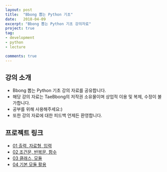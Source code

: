 ```yaml
---
layout: post
title:  "Bbong 뽑는 Python 기초"
date:   2018-04-09
excerpt: "Bbong 뽑는 Python 기초 강의자료"
project: true
tag:
- development
- python
- lecture

comments: true
---
```


 
## 강의 소개
* Bbong 뽑는 Python 기초 강의 자료를 공유합니다.
* 해당 강의 자료는 TaeBbong의 저작권 소유물이며 상업적 이용 및 복제, 수정이 불가합니다.
* 공부를 위해 사용해주세요:)
* 또한 강의 자료에 대한 피드백 언제든 환영합니다.

  
## 프로젝트 링크
* [01 출력, 자료형, 입력](https://github.com/TaeBbong/BbongPythonBasic/blob/master/1강_출력자료형입력.pdf)
* [02 조건문, 반복문, 함수](https://github.com/TaeBbong/BbongPythonBasic/blob/master/2강_조건반복함수.pdf)
* [03 클래스, 모듈](https://github.com/TaeBbong/BbongPythonBasic/blob/master/3강_클래스모듈.pdf)
* [04 기본 모듈 활용](https://github.com/TaeBbong/BbongPythonBasic/blob/master/4강_기본모듈활용.pdf)
